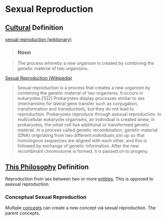 # Sexual Reproduction

## [Cultural](./culture.md) Definition

<a href="http://en.wiktionary.org/wiki/sexual_reproduction" target="_blank">sexual reproduction (wiktionary)</a>

> ### Noun

> The process whereby a new organism is created by combining the genetic material of two organisms.

<a href="http://en.wikipedia.org/wiki/Sexual_reproduction" target="_blank">Sexual Reproduction (Wikipedia)</a>

> Sexual reproduction is a process that creates a new organism by combining the genetic material of two organisms. It occurs in eukaryotes.[1][2] Prokaryotes display processes similar to sex (mechanisms for lateral gene transfer such as conjugation, transformation and transduction), but they do not lead to reproduction. Prokaryotes reproduce through asexual reproduction. In multicellular eukaryote organisms, an individual is created anew; in prokaryotes, the initial cell has additional or transformed genetic material. In a process called genetic recombination, genetic material (DNA) originating from two different individuals join up so that homologous sequences are aligned with each other, and this is followed by exchange of genetic information. After the new recombinant chromosome is formed, it is passed on to progeny.

## [This Philosophy](./this-philosophy.md) Definition

Reproduction from sex between two or more [entities](./entity.md). This is opposed to asexual reproduction.

### Conceptual Sexual Reproduction

Multiple [concepts](./concept.md) can create a new concept via sexual reproduction. The parent concepts.
